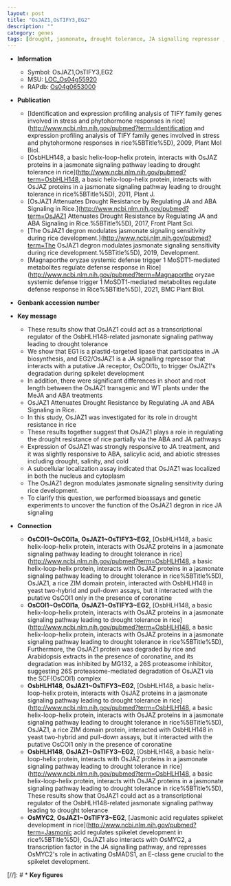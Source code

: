 ```yaml
---
layout: post
title: "OsJAZ1,OsTIFY3,EG2"
description: ""
category: genes
tags: [drought, jasmonate, drought tolerance, JA signalling repressor , root, shoot, resistance, abiotic stress,  ABA , salicylic acid, cytoplasm, biotic stress, nucleus, ABA,  ja , JA, drought resistance, root length]
---
```


* **Information**  
    + Symbol: OsJAZ1,OsTIFY3,EG2  
    + MSU: [LOC_Os04g55920](http://rice.plantbiology.msu.edu/cgi-bin/ORF_infopage.cgi?orf=LOC_Os04g55920)  
    + RAPdb: [Os04g0653000](http://rapdb.dna.affrc.go.jp/viewer/gbrowse_details/irgsp1?name=Os04g0653000)  

* **Publication**  
    + [Identification and expression profiling analysis of TIFY family genes involved in stress and phytohormone responses in rice](http://www.ncbi.nlm.nih.gov/pubmed?term=Identification and expression profiling analysis of TIFY family genes involved in stress and phytohormone responses in rice%5BTitle%5D), 2009, Plant Mol Biol.
    + [OsbHLH148, a basic helix-loop-helix protein, interacts with OsJAZ proteins in a jasmonate signaling pathway leading to drought tolerance in rice](http://www.ncbi.nlm.nih.gov/pubmed?term=OsbHLH148, a basic helix-loop-helix protein, interacts with OsJAZ proteins in a jasmonate signaling pathway leading to drought tolerance in rice%5BTitle%5D), 2011, Plant J.
    + [OsJAZ1 Attenuates Drought Resistance by Regulating JA and ABA Signaling in Rice.](http://www.ncbi.nlm.nih.gov/pubmed?term=OsJAZ1 Attenuates Drought Resistance by Regulating JA and ABA Signaling in Rice.%5BTitle%5D), 2017, Front Plant Sci.
    + [The OsJAZ1 degron modulates jasmonate signaling sensitivity during rice development.](http://www.ncbi.nlm.nih.gov/pubmed?term=The OsJAZ1 degron modulates jasmonate signaling sensitivity during rice development.%5BTitle%5D), 2019, Development.
    + [Magnaporthe oryzae systemic defense trigger 1 MoSDT1-mediated metabolites regulate defense response in Rice](http://www.ncbi.nlm.nih.gov/pubmed?term=Magnaporthe oryzae systemic defense trigger 1 MoSDT1-mediated metabolites regulate defense response in Rice%5BTitle%5D), 2021, BMC Plant Biol.

* **Genbank accession number**  

* **Key message**  
    + These results show that OsJAZ1 could act as a transcriptional regulator of the OsbHLH148-related jasmonate signaling pathway leading to drought tolerance
    + We show that EG1 is a plastid-targeted lipase that participates in JA biosynthesis, and EG2/OsJAZ1 is a JA signalling repressor that interacts with a putative JA receptor, OsCOI1b, to trigger OsJAZ1's degradation during spikelet development
    + In addition, there were significant differences in shoot and root length between the OsJAZ1 transgenic and WT plants under the MeJA and ABA treatments
    + OsJAZ1 Attenuates Drought Resistance by Regulating JA and ABA Signaling in Rice.
    + In this study, OsJAZ1 was investigated for its role in drought resistance in rice
    + These results together suggest that OsJAZ1 plays a role in regulating the drought resistance of rice partially via the ABA and JA pathways
    + Expression of OsJAZ1 was strongly responsive to JA treatment, and it was slightly responsive to ABA, salicylic acid, and abiotic stresses including drought, salinity, and cold
    + A subcellular localization assay indicated that OsJAZ1 was localized in both the nucleus and cytoplasm
    + The OsJAZ1 degron modulates jasmonate signaling sensitivity during rice development.
    + To clarify this question, we performed bioassays and genetic experiments to uncover the function of the OsJAZ1 degron in rice JA signaling

* **Connection**  
    + __OsCOI1~OsCOI1a__, __OsJAZ1~OsTIFY3~EG2__, [OsbHLH148, a basic helix-loop-helix protein, interacts with OsJAZ proteins in a jasmonate signaling pathway leading to drought tolerance in rice](http://www.ncbi.nlm.nih.gov/pubmed?term=OsbHLH148, a basic helix-loop-helix protein, interacts with OsJAZ proteins in a jasmonate signaling pathway leading to drought tolerance in rice%5BTitle%5D), OsJAZ1, a rice ZIM domain protein, interacted with OsbHLH148 in yeast two-hybrid and pull-down assays, but it interacted with the putative OsCOI1 only in the presence of coronatine
    + __OsCOI1~OsCOI1a__, __OsJAZ1~OsTIFY3~EG2__, [OsbHLH148, a basic helix-loop-helix protein, interacts with OsJAZ proteins in a jasmonate signaling pathway leading to drought tolerance in rice](http://www.ncbi.nlm.nih.gov/pubmed?term=OsbHLH148, a basic helix-loop-helix protein, interacts with OsJAZ proteins in a jasmonate signaling pathway leading to drought tolerance in rice%5BTitle%5D), Furthermore, the OsJAZ1 protein was degraded by rice and Arabidopsis extracts in the presence of coronatine, and its degradation was inhibited by MG132, a 26S proteasome inhibitor, suggesting 26S proteasome-mediated degradation of OsJAZ1 via the SCF(OsCOI1) complex
    + __OsbHLH148__, __OsJAZ1~OsTIFY3~EG2__, [OsbHLH148, a basic helix-loop-helix protein, interacts with OsJAZ proteins in a jasmonate signaling pathway leading to drought tolerance in rice](http://www.ncbi.nlm.nih.gov/pubmed?term=OsbHLH148, a basic helix-loop-helix protein, interacts with OsJAZ proteins in a jasmonate signaling pathway leading to drought tolerance in rice%5BTitle%5D), OsJAZ1, a rice ZIM domain protein, interacted with OsbHLH148 in yeast two-hybrid and pull-down assays, but it interacted with the putative OsCOI1 only in the presence of coronatine
    + __OsbHLH148__, __OsJAZ1~OsTIFY3~EG2__, [OsbHLH148, a basic helix-loop-helix protein, interacts with OsJAZ proteins in a jasmonate signaling pathway leading to drought tolerance in rice](http://www.ncbi.nlm.nih.gov/pubmed?term=OsbHLH148, a basic helix-loop-helix protein, interacts with OsJAZ proteins in a jasmonate signaling pathway leading to drought tolerance in rice%5BTitle%5D), These results show that OsJAZ1 could act as a transcriptional regulator of the OsbHLH148-related jasmonate signaling pathway leading to drought tolerance
    + __OsMYC2__, __OsJAZ1~OsTIFY3~EG2__, [Jasmonic acid regulates spikelet development in rice](http://www.ncbi.nlm.nih.gov/pubmed?term=Jasmonic acid regulates spikelet development in rice%5BTitle%5D), OsJAZ1 also interacts with OsMYC2, a transcription factor in the JA signalling pathway, and represses OsMYC2's role in activating OsMADS1, an E-class gene crucial to the spikelet development.

[//]: # * **Key figures**  


